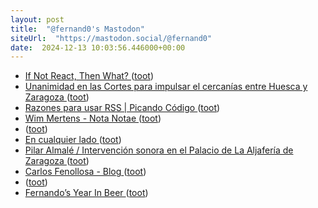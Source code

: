 ```yaml
---
layout: post
title:  "@fernand0's Mastodon"
siteUrl:  "https://mastodon.social/@fernand0"
date:  2024-12-13 10:03:56.446000+00:00
---
```

*  [If Not React, Then What? ](https://infrequently.org/2024/11/if-not-react-then-what) ([toot](https://mastodon.social/@fernand0/113644944519559288))
*  [Unanimidad en las Cortes para impulsar el cercanías entre Huesca y Zaragoza ](https://www.diariodelaltoaragon.es/noticias/huesca/2024/12/03/unanimidad-en-las-cortes-para-impulsar-el-cercanias-entre-huesca-y-zaragoza-1782749-daa.htm) ([toot](https://mastodon.social/@fernand0/113644793619060211))
*  [Razones para usar RSS \| Picando Código ](https://picandocodigo.net/2024/razones-para-usar-rss) ([toot](https://mastodon.social/@fernand0/113643817442291190))
*  [Wim Mertens - Nota Notae ](https://www.youtube.com/watch?v=86SQUjP35DE&amp%3Bfeature=youtu.b) ([toot](https://mastodon.social/@fernand0/113643113572028817))
*  [ ](https://masto.es/@DanielSanz) ([toot](https://mastodon.social/@fernand0/113642146901104030))
*  [En cualquier lado ](https://avecesunafoto.wordpress.com/2024/12/12/en-cualquier-lado) ([toot](https://mastodon.social/@fernand0/113641299667918788))
*  [Pilar Almalé / Intervención sonora en el Palacio de La Aljafería de Zaragoza ](https://www.youtube.com/watch?v=wGP_ZAYK3Bs&amp%3Bfeature=youtu.b) ([toot](https://mastodon.social/@fernand0/113641175937726936))
*  [Carlos Fenollosa - Blog ](https://cfenollosa.com/blog/twitter-is-the-worst-global-social-network--except-for-all-the-others.htm) ([toot](https://mastodon.social/@fernand0/113641102120292112))
*  [ ](https://masto.es/@DanielSanz) ([toot](https://mastodon.social/@fernand0/113641010396116833))
*  [Fernando’s Year In Beer ](https://yearinbeer.untappd.com/share/ZTBlMGQ1NjFhZDA1MGM0Yy02UUxLMDNxUDlrdDJtZ0srWEdzWmpRPT) ([toot](https://mastodon.social/@fernand0/113640803893028229))
